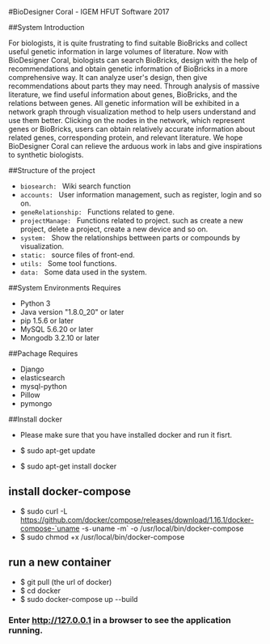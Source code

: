 #BioDesigner Coral - IGEM HFUT Software 2017

##System Introduction

For biologists, it is quite frustrating to find suitable BioBricks and collect useful genetic information in large volumes of literature. Now with BioDesigner Coral, biologists can search BioBricks, design with the help of recommendations and   obtain genetic information of BioBricks in a more comprehensive way. It can analyze user's design, then give recommendations about parts they may need. Through analysis of massive literature, we find useful information about genes, BioBricks, and the relations between genes. All genetic information will be exhibited in a network graph through visualization method to help users understand and use them better. Clicking on the nodes in the network, which represent genes or BioBricks, users can obtain relatively accurate information about related genes, corresponding protein, and relevant literature. We hope BioDesigner Coral can relieve the arduous work in labs and give inspirations to synthetic biologists.

##Structure of the project

+ `biosearch: ` Wiki search function
+ `accounts: ` User information management, such as register, login and so on.
+ `geneRelationship: ` Functions related to gene.
+ `projectManage: ` Functions related to project. such as create a new project, delete a project, create a new device and so on.
+ `system: ` Show the relationships bettween parts or compounds by visualization.
+ `static: ` source files of front-end.
+ `utils: ` Some tool functions.
+ `data: ` Some data used in the system.

##System Environments Requires

+ Python 3
+ Java version "1.8.0_20" or later
+ pip 1.5.6 or later
+ MySQL 5.6.20 or later
+ Mongodb 3.2.10 or later

##Pachage Requires

+ Django
+ elasticsearch
+ mysql-python
+ Pillow
+ pymongo

##Install docker

+ Please make sure that you have installed docker and run it fisrt.

+ $ sudo apt-get update
+ $ sudo apt-get install docker

## install docker-compose

+ $ sudo curl -L https://github.com/docker/compose/releases/download/1.16.1/docker-compose-`uname -s`-`uname -m` -o /usr/local/bin/docker-compose
+ $ sudo chmod +x /usr/local/bin/docker-compose

## run a new container

+ $ git pull (the url of docker)
+ $ cd docker
+ $ sudo docker-compose up --build

### Enter http://127.0.0.1 in a browser to see the application running.